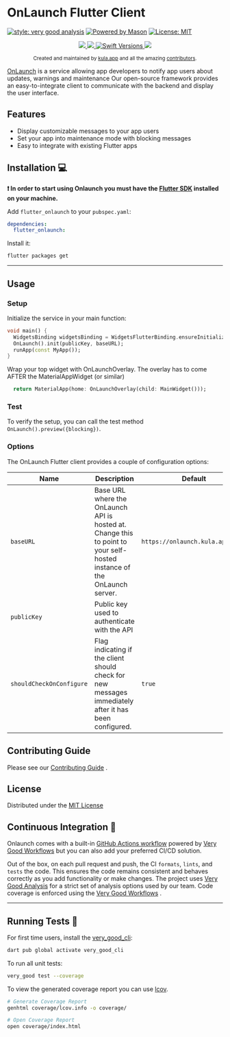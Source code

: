 # OnLaunch Flutter Client

[![style: very good analysis][very_good_analysis_badge]][very_good_analysis_link]
[![Powered by Mason](https://img.shields.io/endpoint?url=https%3A%2F%2Ftinyurl.com%2Fmason-badge)](https://github.com/felangel/mason)
[![License: MIT][license_badge]][license_link]

<p align="center">
  <a href="https://github.com/kula-app/OnLaunch-Flutter-Client/releases">
    <img src="https://img.shields.io/github/release/kula-app/onlaunch-Flutter-client.svg"/>
  </a>
  <a href="https://codecov.io/gh/kula-app/OnLaunch-Flutter-Client" >
    <img src="https://codecov.io/gh/kula-app/OnLaunch-Flutter-Client/branch/main/graph/badge.svg?token=SW7EXARH5G"/>
  </a>
  <a href="https://swiftpackageindex.com/kula-app/OnLaunch-Flutter-Client">
    <img src="https://img.shields.io/endpoint?url=https%3A%2F%2Fswiftpackageindex.com%2Fapi%2Fpackages%2Fkula-app%2FOnLaunch-Flutter-Client%2Fbadge%3Ftype%3Dswift-versions" alt="Swift Versions" />
  </a>
  <a href="https://github.com/kula-app/OnLaunch-Flutter-Client/blob/master/LICENSE">
    <img src="https://img.shields.io/github/license/kula-app/OnLaunch-Flutter-Client.svg"/>
  </a>
</p>

<p align="center">
    <sub>Created and maintained by <a href="https://kula.app">kula.app</a> and all the amazing <a href="https://github.com/kula-app/OnLaunch-Flutter-Client/graphs/contributors">contributors</a>.</sub>
</p>

[OnLaunch](https://github.com/kula-app/OnLaunch) is a service allowing app developers to notify app
users about updates, warnings and maintenance
Our open-source framework provides an easy-to-integrate client to communicate with the backend and
display the user interface.

## Features

- Display customizable messages to your app users
- Set your app into maintenance mode with blocking messages
- Easy to integrate with existing Flutter apps

## Installation 💻

**❗ In order to start using Onlaunch you must have the [Flutter SDK][flutter_install_link] installed
on your machine.**

Add `flutter_onlaunch` to your `pubspec.yaml`:

```yaml
dependencies:
  flutter_onlaunch:
```

Install it:

```sh
flutter packages get
```

---

## Usage

### Setup

Initialize the service in your main function:

```dart
void main() {
  WidgetsBinding widgetsBinding = WidgetsFlutterBinding.ensureInitialized();
  OnLaunch().init(publicKey, baseURL);
  runApp(const MyApp());
}
```

Wrap your top widget with OnLaunchOverlay. The overlay has to come AFTER the MaterialAppWidget (or
similar)

```dart
  return MaterialApp(home: OnLaunchOverlay(child: MainWidget()));
```

### Test

To verify the setup, you can call the test method `OnLaunch().preview({blocking})`.

### Options

The OnLaunch Flutter client provides a couple of configuration options:

| Name                     | Description                                                                                                             | Default                          |
|--------------------------|-------------------------------------------------------------------------------------------------------------------------|----------------------------------|
| `baseURL`                | Base URL where the OnLaunch API is hosted at. Change this to point to your self-hosted instance of the OnLaunch server. | `https://onlaunch.kula.app/api/` |
| `publicKey`              | Public key used to authenticate with the API                                                                            |                                  |
| `shouldCheckOnConfigure` | Flag indicating if the client should check for new messages immediately after it has been configured.                   | `true`                           |

## Contributing Guide

Please see
our [Contributing Guide](https://github.com/kula-app/OnLaunch-Flutter-Client/blob/main/CONTRIBUTING.md)
.

## License

Distributed under
the [MIT License](https://github.com/kula-app/OnLaunch-Flutter-Client/blob/main/LICENSE)

## Continuous Integration 🤖

Onlaunch comes with a built-in [GitHub Actions workflow][github_actions_link] powered
by [Very Good Workflows][very_good_workflows_link] but you can also add your preferred CI/CD
solution.

Out of the box, on each pull request and push, the CI `formats`, `lints`, and `tests` the code. This
ensures the code remains consistent and behaves correctly as you add functionality or make changes.
The project uses [Very Good Analysis][very_good_analysis_link] for a strict set of analysis options
used by our team. Code coverage is enforced using the [Very Good Workflows][very_good_coverage_link]
.

---

## Running Tests 🧪

For first time users, install the [very_good_cli][very_good_cli_link]:

```sh
dart pub global activate very_good_cli
```

To run all unit tests:

```sh
very_good test --coverage
```

To view the generated coverage report you can
use [lcov](https://github.com/linux-test-project/lcov).

```sh
# Generate Coverage Report
genhtml coverage/lcov.info -o coverage/

# Open Coverage Report
open coverage/index.html
```

[flutter_install_link]: https://docs.flutter.dev/get-started/install

[github_actions_link]: https://docs.github.com/en/actions/learn-github-actions

[license_badge]: https://img.shields.io/badge/license-MIT-blue.svg

[license_link]: https://opensource.org/licenses/MIT

[logo_black]: https://raw.githubusercontent.com/VGVentures/very_good_brand/main/styles/README/vgv_logo_black.png#gh-light-mode-only

[logo_white]: https://raw.githubusercontent.com/VGVentures/very_good_brand/main/styles/README/vgv_logo_white.png#gh-dark-mode-only

[mason_link]: https://github.com/felangel/mason

[very_good_analysis_badge]: https://img.shields.io/badge/style-very_good_analysis-B22C89.svg

[very_good_analysis_link]: https://pub.dev/packages/very_good_analysis

[very_good_cli_link]: https://pub.dev/packages/very_good_cli

[very_good_coverage_link]: https://github.com/marketplace/actions/very-good-coverage

[very_good_ventures_link]: https://verygood.ventures

[very_good_ventures_link_light]: https://verygood.ventures#gh-light-mode-only

[very_good_ventures_link_dark]: https://verygood.ventures#gh-dark-mode-only

[very_good_workflows_link]: https://github.com/VeryGoodOpenSource/very_good_workflows

